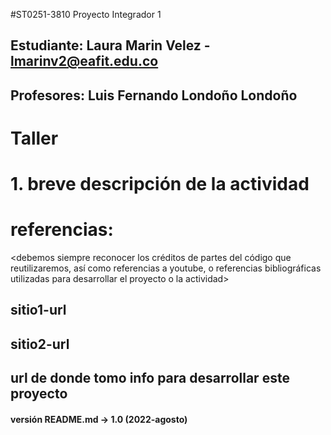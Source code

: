 #ST0251-3810 Proyecto Integrador 1
## Estudiante: Laura Marin Velez - lmarinv2@eafit.edu.co
## Profesores: Luis Fernando Londoño Londoño

#
# Taller
#
# 1. breve descripción de la actividad

# referencias:
<debemos siempre reconocer los créditos de partes del código que reutilizaremos, así como referencias a youtube, o referencias bibliográficas utilizadas para desarrollar el proyecto o la actividad>
## sitio1-url 
## sitio2-url
## url de donde tomo info para desarrollar este proyecto

#### versión README.md -> 1.0 (2022-agosto)

